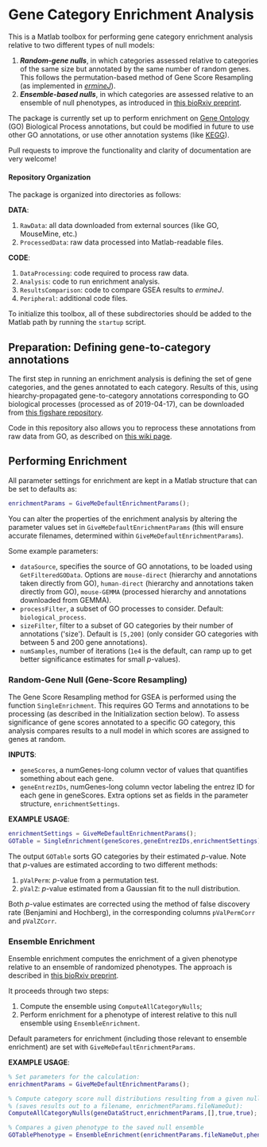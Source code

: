 # Gene Category Enrichment Analysis

This is a Matlab toolbox for performing gene category enrichment analysis relative to two different types of null models:
1. ___Random-gene nulls___, in which categories assessed relative to categories of the same size but annotated by the same number of random genes.
   This follows the permutation-based method of Gene Score Resampling (as implemented in [*ermineJ*](https://erminej.msl.ubc.ca/)).
2. ___Ensemble-based nulls___, in which categories are assessed relative to an ensemble of null phenotypes, as introduced in [this bioRxiv preprint](https://doi.org/10.1101/2020.04.24.058958).

The package is currently set up to perform enrichment on [Gene Ontology](http://geneontology.org/) (GO) Biological Process annotations, but could be modified in future to use other GO annotations, or use other annotation systems (like [KEGG](https://www.genome.jp/kegg/)).

Pull requests to improve the functionality and clarity of documentation are very welcome!

#### Repository Organization
The package is organized into directories as follows:

__DATA__:
1. `RawData`: all data downloaded from external sources (like GO, MouseMine, etc.)
2. `ProcessedData`: raw data processed into Matlab-readable files.

__CODE__:
1. `DataProcessing`: code required to process raw data.
2. `Analysis`: code to run enrichment analysis.
3. `ResultsComparison`: code to compare GSEA results to _ermineJ_.
4. `Peripheral`: additional code files.

To initialize this toolbox, all of these subdirectories should be added to the Matlab path by running the `startup` script.

## Preparation: Defining gene-to-category annotations

The first step in running an enrichment analysis is defining the set of gene categories, and the genes annotated to each category.
Results of this, using hiearchy-propagated gene-to-category annotations corresponding to GO biological processes (processed as of 2019-04-17), can be downloaded from [this figshare repository](https://figshare.com/s/71fe1d9b2386ec05f421).

Code in this repository also allows you to reprocess these annotations from raw data from GO, as described on [this wiki page](https://github.com/benfulcher/GeneSetEnrichmentAnalysis/wiki/Defining-gene-to-category-annotations).

## Performing Enrichment

All parameter settings for enrichment are kept in a Matlab structure that can be set to defaults as:
```matlab
enrichmentParams = GiveMeDefaultEnrichmentParams();
```
You can alter the properties of the enrichment analysis by altering the parameter values set in `GiveMeDefaultEnrichmentParams` (this will ensure accurate filenames, determined within `GiveMeDefaultEnrichmentParams`).

Some example parameters:
* `dataSource`, specifies the source of GO annotations, to be loaded using `GetFilteredGOData`.
Options are `mouse-direct` (hierarchy and annotations taken directly from GO), `human-direct` (hierarchy and annotations taken directly from GO), `mouse-GEMMA` (processed hierarchy and annotations downloaded from GEMMA).
* `processFilter`, a subset of GO processes to consider.
Default: `biological_process`.
* `sizeFilter`, filter to a subset of GO categories by their number of annotations ('size').
Default is `[5,200]` (only consider GO categories with between 5 and 200 gene annotations).
* `numSamples`, number of iterations (`1e4` is the default, can ramp up to get better significance estimates for small _p_-values).

### Random-Gene Null (Gene-Score Resampling)
The Gene Score Resampling method for GSEA is performed using the function `SingleEnrichment`.
This requires GO Terms and annotations to be processing (as described in the Initialization section below).
To assess significance of gene scores annotated to a specific GO category, this analysis compares results to a null model in which scores are assigned to genes at random.

__INPUTS__:
* `geneScores`, a numGenes-long column vector of values that quantifies something about each gene.
* `geneEntrezIDs`, numGenes-long column vector labeling the entrez ID for each gene in geneScores.
Extra options set as fields in the parameter structure, `enrichmentSettings`.

__EXAMPLE USAGE__:
```matlab
enrichmentSettings = GiveMeDefaultEnrichmentParams();
GOTable = SingleEnrichment(geneScores,geneEntrezIDs,enrichmentSettings);
```

The output `GOTable` sorts GO categories by their estimated _p_-value.
Note that _p_-values are estimated according to two different methods:
1. `pValPerm`: _p_-value from a permutation test.
2. `pValZ`: _p_-value estimated from a Gaussian fit to the null distribution.

Both _p_-value estimates are corrected using the method of false discovery rate (Benjamini and Hochberg), in the corresponding columns `pValPermCorr` and `pValZCorr`.

### Ensemble Enrichment

Ensemble enrichment computes the enrichment of a given phenotype relative to an ensemble of randomized phenotypes.
The approach is described in [this bioRxiv preprint](https://doi.org/10.1101/2020.04.24.058958).

It proceeds through two steps:
1. Compute the ensemble using `ComputeAllCategoryNulls`;
2. Perform enrichment for a phenotype of interest relative to this null ensemble using `EnsembleEnrichment`.

Default parameters for enrichment (including those relevant to ensemble enrichment) are set with `GiveMeDefaultEnrichmentParams`.

__EXAMPLE USAGE__:
```matlab
% Set parameters for the calculation:
enrichmentParams = GiveMeDefaultEnrichmentParams();

% Compute category score null distributions resulting from a given null phenotype ensemble:
% (saves results out to a filename, enrichmentParams.fileNameOut):
ComputeAllCategoryNulls(geneDataStruct,enrichmentParams,[],true,true);

% Compares a given phenotype to the saved null ensemble
GOTablePhenotype = EnsembleEnrichment(enrichmentParams.fileNameOut,phenotypeVector);
```
